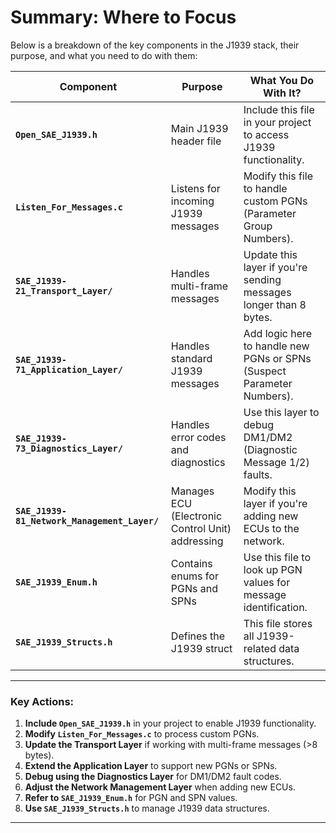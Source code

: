 # Summary: Where to Focus

Below is a breakdown of the key components in the J1939 stack, their purpose, and what you need to do with them:

| **Component**                              | **Purpose**                                      | **What You Do With It?**                                                                 |
|--------------------------------------------|-------------------------------------------------|-----------------------------------------------------------------------------------------|
| **`Open_SAE_J1939.h`**                     | Main J1939 header file                          | Include this file in your project to access J1939 functionality.                        |
| **`Listen_For_Messages.c`**                | Listens for incoming J1939 messages             | Modify this file to handle custom PGNs (Parameter Group Numbers).                       |
| **`SAE_J1939-21_Transport_Layer/`**        | Handles multi-frame messages                    | Update this layer if you're sending messages longer than 8 bytes.                       |
| **`SAE_J1939-71_Application_Layer/`**      | Handles standard J1939 messages                 | Add logic here to handle new PGNs or SPNs (Suspect Parameter Numbers).                  |
| **`SAE_J1939-73_Diagnostics_Layer/`**      | Handles error codes and diagnostics             | Use this layer to debug DM1/DM2 (Diagnostic Message 1/2) faults.                        |
| **`SAE_J1939-81_Network_Management_Layer/`**| Manages ECU (Electronic Control Unit) addressing| Modify this layer if you're adding new ECUs to the network.                             |
| **`SAE_J1939_Enum.h`**                     | Contains enums for PGNs and SPNs                | Use this file to look up PGN values for message identification.                         |
| **`SAE_J1939_Structs.h`**                  | Defines the J1939 struct                        | This file stores all J1939-related data structures.                                      |

---

### Key Actions:
1. **Include `Open_SAE_J1939.h`** in your project to enable J1939 functionality.
2. **Modify `Listen_For_Messages.c`** to process custom PGNs.
3. **Update the Transport Layer** if working with multi-frame messages (>8 bytes).
4. **Extend the Application Layer** to support new PGNs or SPNs.
5. **Debug using the Diagnostics Layer** for DM1/DM2 fault codes.
6. **Adjust the Network Management Layer** when adding new ECUs.
7. **Refer to `SAE_J1939_Enum.h`** for PGN and SPN values.
8. **Use `SAE_J1939_Structs.h`** to manage J1939 data structures.

---

